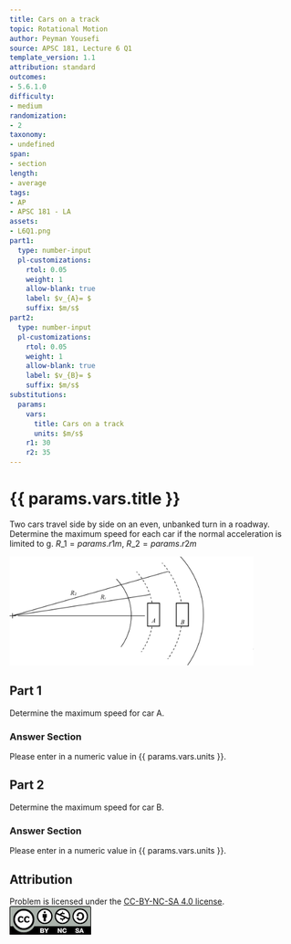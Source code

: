 ```yaml
---
title: Cars on a track
topic: Rotational Motion
author: Peyman Yousefi
source: APSC 181, Lecture 6 Q1
template_version: 1.1
attribution: standard
outcomes:
- 5.6.1.0
difficulty:
- medium
randomization:
- 2
taxonomy:
- undefined
span:
- section
length:
- average
tags:
- AP
- APSC 181 - LA
assets:
- L6Q1.png
part1:
  type: number-input
  pl-customizations:
    rtol: 0.05
    weight: 1
    allow-blank: true
    label: $v_{A}= $
    suffix: $m/s$
part2:
  type: number-input
  pl-customizations:
    rtol: 0.05
    weight: 1
    allow-blank: true
    label: $v_{B}= $
    suffix: $m/s$
substitutions:
  params:
    vars:
      title: Cars on a track
      units: $m/s$
    r1: 30
    r2: 35
---
```

# {{ params.vars.title }}
Two cars travel side by side on an even, unbanked turn in a roadway.
Determine the maximum speed for each car if the normal acceleration is limited to g.
$R\_{1} = {{params.r1}}m$, $R\_{2} = {{params.r2}}m$

<img src="L6Q1.png" width=85%>

## Part 1

Determine the maximum speed for car A.

### Answer Section

Please enter in a numeric value in {{ params.vars.units }}.

## Part 2

Determine the maximum speed for car B.

### Answer Section

Please enter in a numeric value in {{ params.vars.units }}.

## Attribution

Problem is licensed under the [CC-BY-NC-SA 4.0 license](https://creativecommons.org/licenses/by-nc-sa/4.0/).<br> ![The Creative Commons 4.0 license requiring attribution-BY, non-commercial-NC, and share-alike-SA license.](https://raw.githubusercontent.com/firasm/bits/master/by-nc-sa.png)